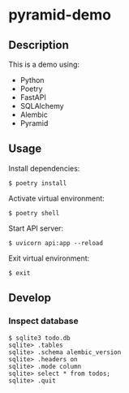 pyramid-demo
============

Description
-----------

This is a demo using:

- Python
- Poetry
- FastAPI
- SQLAlchemy
- Alembic
- Pyramid

Usage
-----

Install dependencies:

```
$ poetry install
```

Activate virtual environment:

```
$ poetry shell
```

Start API server:

```
$ uvicorn api:app --reload
```

Exit virtual environment:

```
$ exit
```

Develop
-------

### Inspect database

```
$ sqlite3 todo.db
sqlite> .tables
sqlite> .schema alembic_version 
sqlite> .headers on
sqlite> .mode column
sqlite> select * from todos;
sqlite> .quit
```

